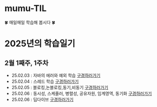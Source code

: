 # mumu-TIL
🍀 매일매일 학습해 봅시다 🍀

# 2025년의 학습일기

## 2월 1째주, 1주차
- 25.02.03 : 자바의 에러와 예외 학습 [구경하러가기](https://github.com/100-hours-a-week/mumu-TIL/blob/main/Feb/25-02-03.md)
- 25.02.04 : 스레드 학습 [구경하러가기](https://github.com/100-hours-a-week/mumu-TIL/blob/main/Feb/25-02-04.md)
- 25.02.05 : 블로킹,논블로킹,동기,비동기 [구경하러가기](https://github.com/100-hours-a-week/mumu-TIL/blob/main/Feb/25-02-05.md)
- 25.02.06 : 동시성, 스케줄러, 병렬성, 공유자원, 임계영역, 동기화 [구경하러가기](https://github.com/100-hours-a-week/mumu-TIL/blob/main/Feb/25-02-06.md)
- 25.02.06 : 딥다이브 [구경하러가기](https://github.com/100-hours-a-week/mumu-TIL/blob/main/Feb/25-02-07.md)
